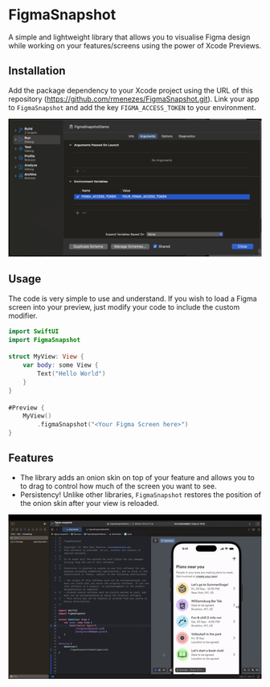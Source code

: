 # FigmaSnapshot

A simple and lightweight library that allows you to visualise Figma design while working on your features/screens using the power of Xcode Previews.

## Installation

Add the package dependency to your Xcode project using the URL of this repository (https://github.com/rmenezes/FigmaSnapshot.git). Link your app to `FigmaSnapshot` and add the key `FIGMA_ACCESS_TOKEN` to your environment.

<p align="center">
  <img src="./images/figma-token.png" />
</p>

## Usage

The code is very simple to use and understand. If you wish to load a Figma screen into your preview, just modify your code to include the custom modifier.


```swift
import SwiftUI
import FigmaSnapshot

struct MyView: View {
    var body: some View {
        Text("Hello World")
    }
}

#Preview {
    MyView()
        .figmaSnapshot("<Your Figma Screen here>")
}
```

## Features

- The library adds an onion skin on top of your feature and allows you to to drag to control how much of the screen you want to see.
- Persistency! Unlike other libraries, `FigmaSnapshot` restores the position of the onion skin after your view is reloaded.

<p align="center">
  <img src="./images/demo-video.gif" />
</p>
